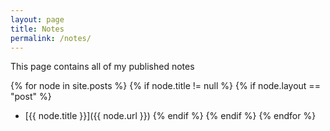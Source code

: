 ```yaml
---
layout: page
title: Notes
permalink: /notes/
---
```


This page contains all of my published notes

{% for node in site.posts %}
  {% if node.title != null %}
    {% if node.layout == "post" %}
  * [{{ node.title }}]({{ node.url }})
    {% endif %}
  {% endif %}
{% endfor %}

